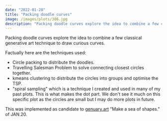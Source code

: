 ```yaml
---
date: "2022-01-28"
title: "Packing doodle curves"
image: /images/plots/386.jpg
description: "Packing doodle curves explore the idea to combine a few classical generative art technique to draw curious curves."
---
```


Packing doodle curves explore the idea to combine a few classical generative art technique to draw curious curves.

Factually here are the techniques used:

- Circle packing to distribute the doodles.
- Travelling Salesman Problem to solve connecting closest circles together.
- kmeans clustering to distribute the circles into groups and optimise the TSP.
- "spiral sampling" which is a technique I created and used in many of my past plots. This is what makes the dot part. We don't see it much on this specific plot as the circles are small but I may do more plots in future.

This was implemented as candidate to [genuary.art](https://genuary.art) "Make a sea of shapes." of JAN.20.
